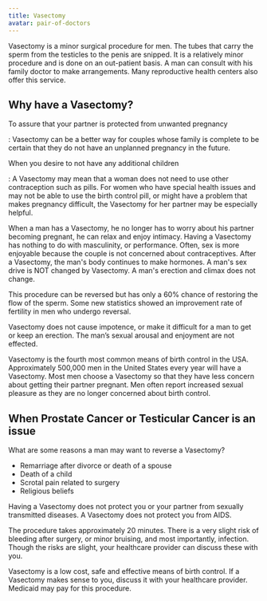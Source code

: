 ```yaml
---
title: Vasectomy
avatar: pair-of-doctors
---
```


Vasectomy is a minor surgical procedure for men. The tubes that carry
the sperm from the testicles to the penis are snipped. It is a
relatively minor procedure and is done on an out-patient basis. A man
can consult with his family doctor to make arrangements. Many
reproductive health centers also offer this service.

Why have a Vasectomy?
---------------------

To assure that your partner is protected from unwanted pregnancy

: Vasectomy can be a better way for couples whose family is complete to be
certain that they do not have an unplanned pregnancy in the future.

When you desire to not have any additional children

: A Vasectomy may mean that a woman does not need to use other
contraception such as pills.  For women who have special health issues
and may not be able to use the birth control pill, or might have a
problem that makes pregnancy difficult, the Vasectomy for her partner
may be especially helpful.

When a man has a Vasectomy, he no longer has to worry about his partner
becoming pregnant, he can relax and enjoy intimacy.  Having a Vasectomy
has nothing to do with masculinity, or performance.  Often, sex is more
enjoyable because the couple is not concerned about contraceptives.
After a Vasectomy, the man's body continues to make hormones.  A man's
sex drive is NOT changed by Vasectomy.  A man's erection and climax does
not change.

This procedure can be reversed but has only a 60% chance of restoring
the flow of the sperm. Some new statistics showed an improvement rate of
fertility in men who undergo reversal.

Vasectomy does not cause impotence, or make it difficult for a man to
get or keep an erection. The man’s sexual arousal and enjoyment are not
effected.

Vasectomy is the fourth most common means of birth control in the USA.
Approximately 500,000 men in the United States every year will have a
Vasectomy.  Most men choose a Vasectomy so that they have less concern
about getting their partner pregnant. Men often report increased sexual
pleasure as they are no longer concerned about birth control.

When Prostate Cancer or Testicular Cancer is an issue
-----------------------------------------------------

What are some reasons a man may want to reverse a Vasectomy?

- Remarriage after divorce or death of a spouse
- Death of a child
- Scrotal pain related to surgery
- Religious beliefs

Having a Vasectomy does not protect you or your partner from sexually
transmitted diseases.  A Vasectomy does not protect you from AIDS.

The procedure takes approximately 20 minutes.  There is a very slight
risk of bleeding after surgery, or minor bruising, and most importantly,
infection.  Though the risks are slight, your healthcare provider can
discuss these with you.

Vasectomy is a low cost, safe and effective means of birth control.  If
a Vasectomy makes sense to you, discuss it with your healthcare
provider.  Medicaid may pay for this procedure.

